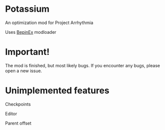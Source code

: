 # Potassium
An optimization mod for Project Arrhythmia

Uses [BepinEx](https://github.com/BepInEx/BepInEx/releases) modloader

# Important!
The mod is finished, but most likely bugs. If you encounter any bugs, please open a new issue.

# Unimplemented features
Checkpoints

Editor

Parent offset
